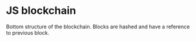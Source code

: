 # JS blockchain
Bottom structure of the blockchain.
Blocks are hashed and have a reference to previous block.